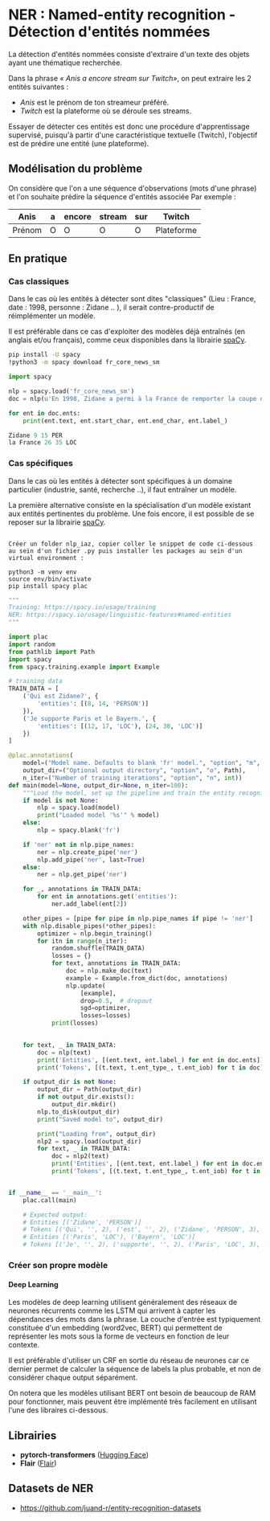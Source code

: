 # NER : Named-entity recognition - Détection d'entités nommées

La détection d'entités nommées consiste d'extraire d'un texte des objets ayant une thématique recherchée.

Dans la phrase *« Anis a encore stream sur Twitch»*, on peut extraire les 2 entités suivantes :
- *Anis* est le prénom de ton streameur préféré.
- *Twitch* est la plateforme où se déroule ses streams.

Essayer de détecter ces entités est donc une procédure d'apprentissage supervisé, puisqu'à partir d'une caractéristique textuelle (Twitch), l'objectif est de prédire une entité (une plateforme).

## Modélisation du problème

On considère que l'on a une séquence d'observations (mots d'une phrase) et l'on souhaite prédire la séquence d'entités associée
Par exemple : <br> 

| Anis | a | encore | stream | sur | Twitch |
|-------|------|----|-------|---|-------|
| Prénom | O | O | O | O | Plateforme |

## En pratique

### Cas classiques

Dans le cas où les entités à détecter sont dites "classiques" (Lieu : France, date : 1998, personne : Zidane .. ), il serait contre-productif de réimplémenter un modèle. 

Il est préférable dans ce cas d'exploiter des modèles déjà entraînés (en anglais et/ou français), comme ceux disponibles dans la librairie [spaCy](https://spacy.io). 

```bash
pip install -U spacy
!python3 -m spacy download fr_core_news_sm
```

```python
import spacy

nlp = spacy.load('fr_core_news_sm')
doc = nlp(u'En 1998, Zidane a permi à la France de remporter la coupe du monde.')

for ent in doc.ents:
    print(ent.text, ent.start_char, ent.end_char, ent.label_)

Zidane 9 15 PER
la France 26 35 LOC
```

### Cas spécifiques

Dans le cas où les entités à détecter sont spécifiques à un domaine particulier (industrie, santé, recherche ..), il faut entraîner un modèle.

La première alternative consiste en la spécialisation d'un modèle existant aux entités pertinentes du problème. Une fois encore, il est possible de se reposer sur la librairie [spaCy](https://spacy.io).


```

Créer un folder nlp_iaz, copier coller le snippet de code ci-dessous au sein d'un fichier .py puis installer les packages au sein d'un virtual environment : 

python3 -m venv env
source env/bin/activate
pip install spacy plac
```

```python
"""
Training: https://spacy.io/usage/training
NER: https://spacy.io/usage/linguistic-features#named-entities
"""

import plac
import random
from pathlib import Path
import spacy
from spacy.training.example import Example

# training data
TRAIN_DATA = [
    ('Qui est Zidane?', {
        'entities': [(8, 14, 'PERSON')]
    }),
    ('Je supporte Paris et le Bayern.', {
        'entities': [(12, 17, 'LOC'), (24, 30, 'LOC')]
    })
]

@plac.annotations(
    model=("Model name. Defaults to blank 'fr' model.", "option", "m", str),
    output_dir=("Optional output directory", "option", "o", Path),
    n_iter=("Number of training iterations", "option", "n", int))
def main(model=None, output_dir=None, n_iter=100):
    """Load the model, set up the pipeline and train the entity recognizer."""
    if model is not None:
        nlp = spacy.load(model)  
        print("Loaded model '%s'" % model)
    else:
        nlp = spacy.blank('fr') 

    if 'ner' not in nlp.pipe_names:
        ner = nlp.create_pipe('ner')
        nlp.add_pipe('ner', last=True)
    else:
        ner = nlp.get_pipe('ner')

    for _, annotations in TRAIN_DATA:
        for ent in annotations.get('entities'):
            ner.add_label(ent[2])

    other_pipes = [pipe for pipe in nlp.pipe_names if pipe != 'ner']
    with nlp.disable_pipes(*other_pipes): 
        optimizer = nlp.begin_training()
        for itn in range(n_iter):
            random.shuffle(TRAIN_DATA)
            losses = {}
            for text, annotations in TRAIN_DATA:
                doc = nlp.make_doc(text)
                example = Example.from_dict(doc, annotations)
                nlp.update(
                    [example],  
                    drop=0.5,  # dropout 
                    sgd=optimizer, 
                    losses=losses)
            print(losses)
    

    for text, _ in TRAIN_DATA:
        doc = nlp(text)
        print('Entities', [(ent.text, ent.label_) for ent in doc.ents])
        print('Tokens', [(t.text, t.ent_type_, t.ent_iob) for t in doc])

    if output_dir is not None:
        output_dir = Path(output_dir)
        if not output_dir.exists():
            output_dir.mkdir()
        nlp.to_disk(output_dir)
        print("Saved model to", output_dir)

        print("Loading from", output_dir)
        nlp2 = spacy.load(output_dir)
        for text, _ in TRAIN_DATA:
            doc = nlp2(text)
            print('Entities', [(ent.text, ent.label_) for ent in doc.ents])
            print('Tokens', [(t.text, t.ent_type_, t.ent_iob) for t in doc])


if __name__ == '__main__':
    plac.call(main)

    # Expected output:
    # Entities [('Zidane', 'PERSON')]
    # Tokens [('Qui', '', 2), ('est', '', 2), ('Zidane', 'PERSON', 3), ('?', '', 2)]
    # Entities [('Paris', 'LOC'), ('Bayern', 'LOC')]
    # Tokens [('Je', '', 2), ('supporte', '', 2), ('Paris', 'LOC', 3), ('et', '', 2), ('le', '', 2), ('Bayern', 'LOC', 3), ('.', '', 2)]
```

### Créer son propre modèle

#### Deep Learning

Les modèles de deep learning utilisent généralement des réseaux de neurones récurrents comme les LSTM qui arrivent à capter les dépendances des mots dans la phrase.
La couche d'entrée est typiquement constituée d'un embedding (word2vec, BERT) qui permettent de représenter les mots sous la forme de vecteurs en fonction de leur contexte.

Il est préférable d'utiliser un CRF en sortie du réseau de neurones car ce dernier permet de calculer la séquence de labels la plus probable, et non de considérer chaque output séparément.

On notera que les modèles utilisant BERT ont besoin de beaucoup de RAM pour fonctionner, mais peuvent être implémenté très facilement en utilisant l'une des libraires ci-dessous.

## Librairies

- **pytorch-transformers** ([Hugging Face](https://github.com/huggingface/pytorch-transformers))
- **Flair** ([Flair](https://github.com/zalandoresearch/flair))

## Datasets de NER
- https://github.com/juand-r/entity-recognition-datasets
